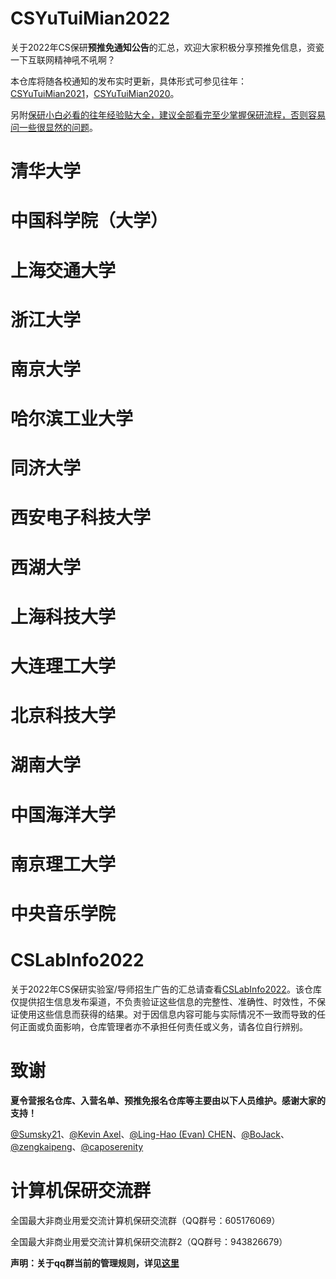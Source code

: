 # CSYuTuiMian2022



关于2022年CS保研**预推免通知公告**的汇总，欢迎大家积极分享预推免信息，资瓷一下互联网精神吼不吼啊？  

本仓库将随各校通知的发布实时更新，具体形式可参见往年：[CSYuTuiMian2021](https://github.com/hit-thusz-RookieCJ/CSYuTuiMian2021)，[CSYuTuiMian2020](https://github.com/hcy226/CSYuTuiMian2020)。



另附[保研小白必看的往年经验贴大全，建议全部看完至少掌握保研流程，否则容易问一些很显然的问题](https://github.com/Alpha-Yang/CS-BAOYAN-2022)。



# 清华大学





# 中国科学院（大学）















# 上海交通大学





# 浙江大学









# 南京大学









# 哈尔滨工业大学







# 同济大学





# 西安电子科技大学









# 西湖大学





# 上海科技大学





# 大连理工大学





# 北京科技大学



# 湖南大学



# 中国海洋大学



# 南京理工大学



# 中央音乐学院



# CSLabInfo2022

关于2022年CS保研实验室/导师招生广告的汇总请查看[CSLabInfo2022](https://github.com/zengkaipeng/CSLabInfo2022)。该仓库仅提供招生信息发布渠道，不负责验证这些信息的完整性、准确性、时效性，不保证使用这些信息而获得的结果。对于因信息内容可能与实际情况不一致而导致的任何正面或负面影响，仓库管理者亦不承担任何责任或义务，请各位自行辨别。



# 致谢



**夏令营报名仓库、入营名单、预推免报名仓库等主要由以下人员维护。感谢大家的支持！**



[@Sumsky21](https://github.com/Sumsky21)、[@Kevin Axel](https://github.com/KveinAxel)、[@Ling-Hao (Evan) CHEN](https://github.com/LinghaoChan)、[@BoJack](https://github.com/ddlBoJack)、[@zengkaipeng](https://github.com/zengkaipeng)、[@caposerenity](https://github.com/caposerenity)





# 计算机保研交流群

全国最大非商业用爱交流计算机保研交流群（QQ群号：605176069）



全国最大非商业用爱交流计算机保研交流群2（QQ群号：943826679）



**声明：关于qq群当前的管理规则，详见[这里](https://github.com/CS-BAOYAN)**

